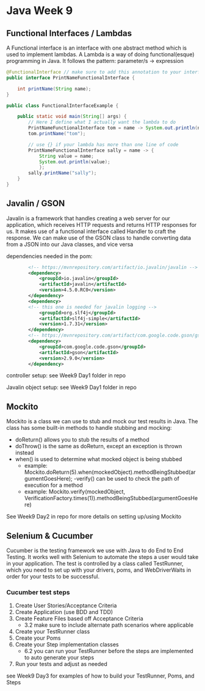 # Java Week 9

## Functional Interfaces / Lambdas
A Functional interface is an interface with one abstract method which is used to implement lambdas. A Lambda is a way of doing functional(esque) programming in Java. It follows the pattern: parameter/s -> expression
```java
@FunctionalInterface // make sure to add this annotation to your interface to make it a funcitonal one
public interface PrintNameFunctionalInterface {

    int printName(String name);
}

public class FunctionalInterfaceExample {

    public static void main(String[] args) {
        // Here I define what I actually want the lambda to do
        PrintNameFunctionalInterface tom = name -> System.out.println(name);
        tom.printName("tom");

        // use {} if your lambda has more than one line of code
        PrintNameFunctionalInterface sally = name -> {
            String value = name;
            System.out.println(value);
            };
        sally.printName("sally");
    }
}

```

## Javalin / GSON
Javalin is a framework that handles creating a web server for our application, which receives HTTP requests and returns HTTP responses for us. It makes use of a functional interface called Handler to craft the response. We can make use of the GSON class to handle converting data from a JSON into our Java classes, and vice versa

dependencies needed in the pom:
```xml
        <!-- https://mvnrepository.com/artifact/io.javalin/javalin -->
        <dependency>
            <groupId>io.javalin</groupId>
            <artifactId>javalin</artifactId>
            <version>4.5.0.RC0</version>
        </dependency>
        <dependency>
        <!-- this one is needed for javalin logging -->
            <groupId>org.slf4j</groupId>
            <artifactId>slf4j-simple</artifactId>
            <version>1.7.31</version>
        </dependency>
        <!-- https://mvnrepository.com/artifact/com.google.code.gson/gson -->
        <dependency>
            <groupId>com.google.code.gson</groupId>
            <artifactId>gson</artifactId>
            <version>2.9.0</version>
        </dependency>
```

controller setup: see Week9 Day1 folder in repo

Javalin object setup: see Week9 Day1 folder in repo

## Mockito
Mockito is a class we can use to stub and mock our test results in Java. The class has some built-in methods to handle stubbing and mocking:
- doReturn() allows you to stub the results of a method
- doThrow() is the same as doReturn, except an exception is thrown instead
- when() is used to determine what mocked object is being stubbed
    - example: Mockito.doReturn(5).when(mockedObject).methodBeingStubbed(argumentGoesHere);
-verify() can be used to check the path of execution for a method
    - example: Mockito.verify(mockedObject, VerificationFactory.times(1)).methodBeingStubbed(argumentGoesHere)

See Week9 Day2 in repo for more details on setting up/using Mockito

## Selenium & Cucumber
Cucumber is the testing framework we use with Java to do End to End Testing. It works well with Selenium to automate the steps a user would take in your application. The test is controlled by a class called TestRunner, which you need to set up with your drivers, poms, and WebDriverWaits in order for your tests to be successful.
### Cucumber test steps
1. Create User Stories/Acceptance Criteria
2. Create Application (use BDD and TDD)
3. Create Feature Files based off Acceptance Criteria
    - 3.2 make sure to include alternate path scenarios where applicable
4. Create your TestRunner class
5. Create your Poms
6. Create your Step implementation classes
    - 6.2 you can run your TestRunner before the steps are implemented to auto generate your steps
7. Run your tests and adjust as needed

see Week9 Day3 for examples of how to build your TestRunner, Poms, and Steps
